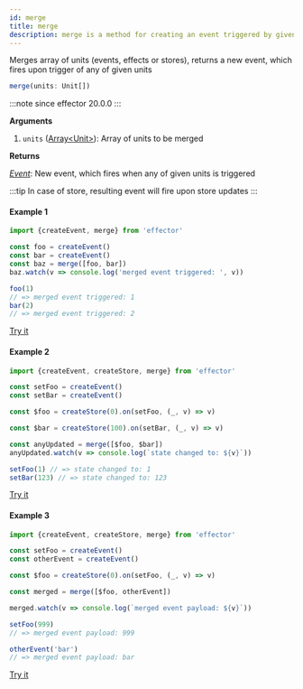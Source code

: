 ```yaml
---
id: merge
title: merge
description: merge is a method for creating an event triggered by given units
---
```


Merges array of units (events, effects or stores), returns a new event, which fires upon trigger of any of given units

```ts
merge(units: Unit[])
```

:::note since
effector 20.0.0
:::

**Arguments**

1. `units` ([Array\<Unit>](../../glossary.md#common-unit)): Array of units to be merged

**Returns**

[_Event_](./Event.md): New event, which fires when any of given units is triggered

:::tip
In case of store, resulting event will fire upon store updates
:::

#### Example 1

```js
import {createEvent, merge} from 'effector'

const foo = createEvent()
const bar = createEvent()
const baz = merge([foo, bar])
baz.watch(v => console.log('merged event triggered: ', v))

foo(1)
// => merged event triggered: 1
bar(2)
// => merged event triggered: 2
```

[Try it](https://share.effector.dev/WxUgr6dZ)

#### Example 2

```js
import {createEvent, createStore, merge} from 'effector'

const setFoo = createEvent()
const setBar = createEvent()

const $foo = createStore(0).on(setFoo, (_, v) => v)

const $bar = createStore(100).on(setBar, (_, v) => v)

const anyUpdated = merge([$foo, $bar])
anyUpdated.watch(v => console.log(`state changed to: ${v}`))

setFoo(1) // => state changed to: 1
setBar(123) // => state changed to: 123
```

[Try it](https://share.effector.dev/Rp9wuRvl)

#### Example 3

```js
import {createEvent, createStore, merge} from 'effector'

const setFoo = createEvent()
const otherEvent = createEvent()

const $foo = createStore(0).on(setFoo, (_, v) => v)

const merged = merge([$foo, otherEvent])

merged.watch(v => console.log(`merged event payload: ${v}`))

setFoo(999)
// => merged event payload: 999

otherEvent('bar')
// => merged event payload: bar
```

[Try it](https://share.effector.dev/pKkiyhVQ)
